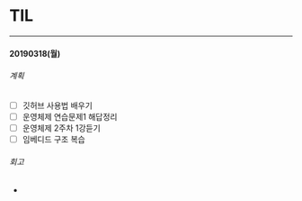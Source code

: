 # TIL

------

#### 20190318(월)

###### 계획

- [ ] 깃허브 사용법 배우기
- [ ] 운영체제 연습문제1 해답정리
- [ ] 운영체제 2주차 1강듣기
- [ ] 임베디드 구조 복습

###### 회고

- 





